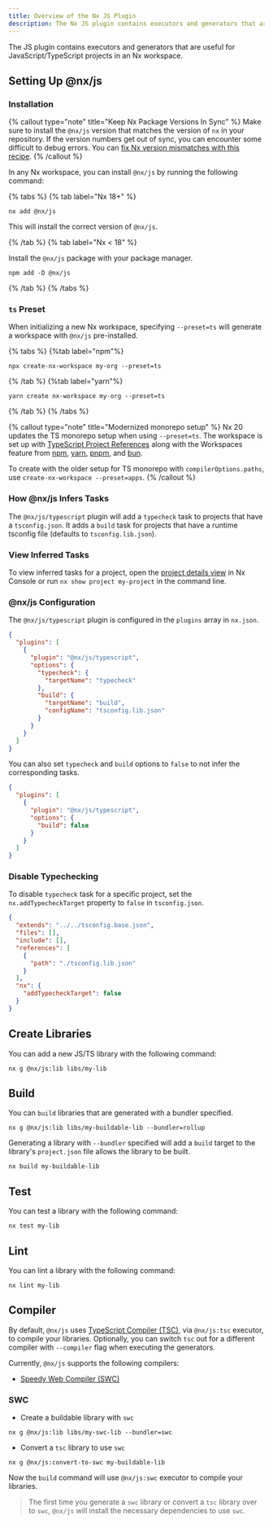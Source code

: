 ```yaml
---
title: Overview of the Nx JS Plugin
description: The Nx JS plugin contains executors and generators that are useful for JavaScript/TypeScript projects in an Nx workspace.
---
```


The JS plugin contains executors and generators that are useful for JavaScript/TypeScript projects in an Nx workspace.

## Setting Up @nx/js

### Installation

{% callout type="note" title="Keep Nx Package Versions In Sync" %}
Make sure to install the `@nx/js` version that matches the version of `nx` in your repository. If the version numbers get out of sync, you can encounter some difficult to debug errors. You can [fix Nx version mismatches with this recipe](/recipes/tips-n-tricks/keep-nx-versions-in-sync).
{% /callout %}

In any Nx workspace, you can install `@nx/js` by running the following command:

{% tabs %}
{% tab label="Nx 18+" %}

```shell {% skipRescope=true %}
nx add @nx/js
```

This will install the correct version of `@nx/js`.

{% /tab %}
{% tab label="Nx < 18" %}

Install the `@nx/js` package with your package manager.

```shell
npm add -D @nx/js
```

{% /tab %}
{% /tabs %}

### `ts` Preset

When initializing a new Nx workspace, specifying `--preset=ts` will generate a workspace with `@nx/js` pre-installed.

{% tabs %}
{%tab label="npm"%}

```shell
npx create-nx-workspace my-org --preset=ts
```

{% /tab %}
{%tab label="yarn"%}

```shell
yarn create nx-workspace my-org --preset=ts
```

{% /tab %}
{% /tabs %}

{% callout type="note" title="Modernized monorepo setup" %}
Nx 20 updates the TS monorepo setup when using `--preset=ts`. The workspace is set up with [TypeScript Project References](https://www.typescriptlang.org/docs/handbook/project-references.html) along with the Workspaces feature from [npm](https://docs.npmjs.com/cli/using-npm/workspaces), [yarn](https://yarnpkg.com/features/workspaces), [pnpm](https://pnpm.io/workspaces), and [bun](https://bun.sh/docs/install/workspaces).

To create with the older setup for TS monorepo with `compilerOptions.paths`, use `create-nx-workspace --preset=apps`.
{% /callout %}

### How @nx/js Infers Tasks

The `@nx/js/typescript` plugin will add a `typecheck` task to projects that have a `tsconfig.json`. It adds a `build` task for projects that have a runtime tsconfig file (defaults to `tsconfig.lib.json`).

### View Inferred Tasks

To view inferred tasks for a project, open the [project details view](/concepts/inferred-tasks) in Nx Console or run `nx show project my-project` in the command line.

### @nx/js Configuration

The `@nx/js/typescript` plugin is configured in the `plugins` array in `nx.json`.

```json {% fileName="nx.json" %}
{
  "plugins": [
    {
      "plugin": "@nx/js/typescript",
      "options": {
        "typecheck": {
          "targetName": "typecheck"
        },
        "build": {
          "targetName": "build",
          "configName": "tsconfig.lib.json"
        }
      }
    }
  ]
}
```

You can also set `typecheck` and `build` options to `false` to not infer the corresponding tasks.

```json {% fileName="nx.json" %}
{
  "plugins": [
    {
      "plugin": "@nx/js/typescript",
      "options": {
        "build": false
      }
    }
  ]
}
```

### Disable Typechecking

To disable `typecheck` task for a specific project, set the `nx.addTypecheckTarget` property to `false` in `tsconfig.json`.

```json {% fileName="tsconfig.json" highlightLines=["10-12"] %}
{
  "extends": "../../tsconfig.base.json",
  "files": [],
  "include": [],
  "references": [
    {
      "path": "./tsconfig.lib.json"
    }
  ],
  "nx": {
    "addTypecheckTarget": false
  }
}
```

## Create Libraries

You can add a new JS/TS library with the following command:

```shell
nx g @nx/js:lib libs/my-lib
```

## Build

You can `build` libraries that are generated with a bundler specified.

```shell
nx g @nx/js:lib libs/my-buildable-lib --bundler=rollup
```

Generating a library with `--bundler` specified will add a `build` target to the library's `project.json` file allows the library to be built.

```shell
nx build my-buildable-lib
```

## Test

You can test a library with the following command:

```shell
nx test my-lib
```

## Lint

You can lint a library with the following command:

```shell
nx lint my-lib
```

## Compiler

By default, `@nx/js` uses [TypeScript Compiler (TSC)](https://www.typescriptlang.org/docs/handbook/2/basic-types.html#tsc-the-typescript-compiler), via `@nx/js:tsc` executor, to compile your libraries. Optionally, you can switch `tsc` out for a different compiler with `--compiler` flag when executing the generators.

Currently, `@nx/js` supports the following compilers:

- [Speedy Web Compiler (SWC)](https://swc.rs)

### SWC

- Create a buildable library with `swc`

```shell
nx g @nx/js:lib libs/my-swc-lib --bundler=swc
```

- Convert a `tsc` library to use `swc`

```shell
nx g @nx/js:convert-to-swc my-buildable-lib
```

Now the `build` command will use `@nx/js:swc` executor to compile your libraries.

> The first time you generate a `swc` library or convert a `tsc` library over to `swc`, `@nx/js` will install the necessary dependencies to use `swc`.
